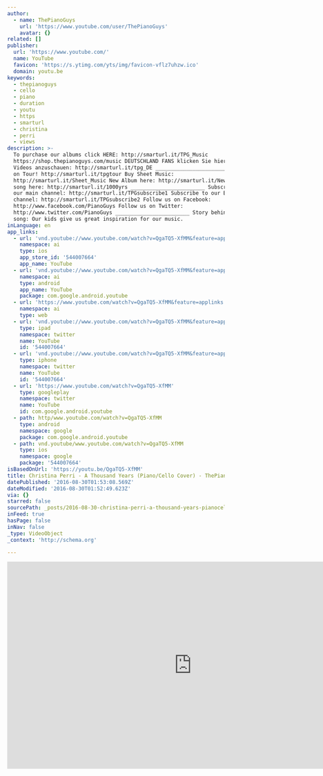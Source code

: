 ```yaml
---
author:
  - name: ThePianoGuys
    url: 'https://www.youtube.com/user/ThePianoGuys'
    avatar: {}
related: []
publisher:
  url: 'https://www.youtube.com/'
  name: YouTube
  favicon: 'https://s.ytimg.com/yts/img/favicon-vflz7uhzw.ico'
  domain: youtu.be
keywords:
  - thepianoguys
  - cello
  - piano
  - duration
  - youtu
  - https
  - smarturl
  - christina
  - perri
  - views
description: >-
  To purchase our albums click HERE: http://smarturl.it/TPG_Music
  https://shop.thepianoguys.com/music DEUTSCHLAND FANS klicken Sie hier, um
  Videos anzuschauen: http://smarturl.it/tpg_DE ________________________ We're
  on Tour! http://smarturl.it/tpgtour Buy Sheet Music:
  http://smarturl.it/Sheet_Music New Album here: http://smarturl.it/NewAlbum Buy
  song here: http://smarturl.it/1000yrs ________________________ Subscribe to
  our main channel: http://smarturl.it/TPGsubscribe1 Subscribe to our BTS
  channel: http://smarturl.it/TPGsubscribe2 Follow us on Facebook:
  http://www.facebook.com/PianoGuys Follow us on Twitter:
  http://www.twitter.com/PianoGuys ________________________ Story behind the
  song: Our kids give us great inspiration for our music.
inLanguage: en
app_links:
  - url: 'vnd.youtube://www.youtube.com/watch?v=QgaTQ5-XfMM&feature=applinks'
    namespace: ai
    type: ios
    app_store_id: '544007664'
    app_name: YouTube
  - url: 'vnd.youtube://www.youtube.com/watch?v=QgaTQ5-XfMM&feature=applinks'
    namespace: ai
    type: android
    app_name: YouTube
    package: com.google.android.youtube
  - url: 'https://www.youtube.com/watch?v=QgaTQ5-XfMM&feature=applinks'
    namespace: ai
    type: web
  - url: 'vnd.youtube://www.youtube.com/watch?v=QgaTQ5-XfMM&feature=applinks'
    type: ipad
    namespace: twitter
    name: YouTube
    id: '544007664'
  - url: 'vnd.youtube://www.youtube.com/watch?v=QgaTQ5-XfMM&feature=applinks'
    type: iphone
    namespace: twitter
    name: YouTube
    id: '544007664'
  - url: 'https://www.youtube.com/watch?v=QgaTQ5-XfMM'
    type: googleplay
    namespace: twitter
    name: YouTube
    id: com.google.android.youtube
  - path: http/www.youtube.com/watch?v=QgaTQ5-XfMM
    type: android
    namespace: google
    package: com.google.android.youtube
  - path: vnd.youtube/www.youtube.com/watch?v=QgaTQ5-XfMM
    type: ios
    namespace: google
    package: '544007664'
isBasedOnUrl: 'https://youtu.be/QgaTQ5-XfMM'
title: Christina Perri - A Thousand Years (Piano/Cello Cover) - ThePianoGuys
datePublished: '2016-08-30T01:53:08.569Z'
dateModified: '2016-08-30T01:52:49.623Z'
via: {}
starred: false
sourcePath: _posts/2016-08-30-christina-perri-a-thousand-years-pianocello-cover-the.md
inFeed: true
hasPage: false
inNav: false
_type: VideoObject
_context: 'http://schema.org'

---
```

<iframe src="https://cdn.embedly.com/widgets/media.html?src=https%3A%2F%2Fwww.youtube.com%2Fembed%2FQgaTQ5-XfMM%3Ffeature%3Doembed&amp;url=http%3A%2F%2Fwww.youtube.com%2Fwatch%3Fv%3DQgaTQ5-XfMM&amp;image=https%3A%2F%2Fi.ytimg.com%2Fvi%2FQgaTQ5-XfMM%2Fhqdefault.jpg&amp;key=b7d04c9b404c499eba89ee7072e1c4f7&amp;type=text%2Fhtml&amp;schema=youtube" width="854" height="480" scrolling="no" frameborder="0" allowfullscreen="" style=""></iframe>